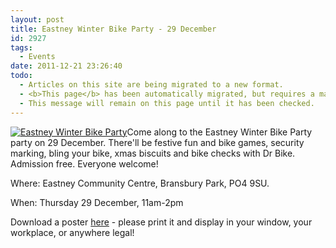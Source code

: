 ```yaml
---
layout: post
title: Eastney Winter Bike Party - 29 December
id: 2927
tags:
  - Events
date: 2011-12-21 23:26:40
todo:
  - Articles on this site are being migrated to a new format.
  - <b>This page</b> has been automatically migrated, but requires a manual check-&amp;-tune to ensure the format and links all work as expected.
  - This message will remain on this page until it has been checked.
---
```


[![](http://www.pompeybug.co.uk/wp-content/uploads/2011/12/efab-poster-pdf-222x300.jpg "Eastney Winter Bike Party")](http://www.pompeybug.co.uk/wp-content/uploads/2011/12/efab-poster-pdf.jpg)Come along to the Eastney Winter Bike Party party on 29 December. There'll be festive fun and bike games, security marking, bling your bike, xmas biscuits and bike checks with Dr Bike. Admission free. Everyone welcome!

Where: Eastney Community Centre, Bransbury Park, PO4 9SU.

When: Thursday 29 December, 11am-2pm

Download a poster [here](http://www.pompeybug.co.uk/wp-content/uploads/2011/12/efab-poster-pdf.pdf) - please print it and display in your window, your workplace, or anywhere legal!